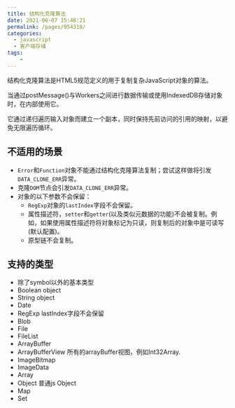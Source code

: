 ```yaml
---
title: 结构化克隆算法
date: 2021-06-07 15:48:21
permalink: /pages/954318/
categories:
  - javascript
  - 客户端存储
tags:
    -
---
```

结构化克隆算法是HTML5规范定义的用于复制复杂JavaScript对象的算法。

当通过postMessage()与Workers之间进行数据传输或使用IndexedDB存储对象时，在内部使用它。

它通过递归遍历输入对象而建立一个副本，同时保持先前访问的引用的映射，以避免无限遍历循环。

## 不适用的场景
- `Error`和`Function`对象不能通过结构化克隆算法复制；尝试这样做将引发`DATA_CLONE_ERR`异常。
- 克隆`DOM`节点会引发`DATA_CLONE_ERR`异常。
- 对象的以下参数不会保留：
  - `RegExp`对象的`lastIndex`字段不会保留。
  - 属性描述符，`setter`和`getter`(以及类似元数据的功能)不会被复制。例如，如果使用属性描述符将对象标记为只读，则复制后的对象中是可读写(默认配置)。
  - 原型链不会复制。

## 支持的类型
- 除了symbol以外的基本类型
- Boolean object
- String object
- Date
- RegExp lastIndex字段不会保留
- Blob
- File
- FileList
- ArrayBuffer
- ArrayBufferView 所有的arrayBuffer视图，例如Int32Array.
- ImageBitmap
- ImageData
- Array
- Object 普通js Object
- Map
- Set